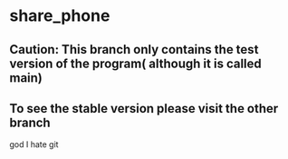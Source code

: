 # share_phone
## Caution: This branch only contains the test version of the program( although it is called main)
## To see the stable version please visit the other branch

god I hate git
